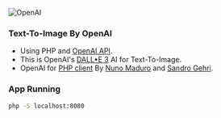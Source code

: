 ![OpenAI](https://freelogopng.com/images/all_img/1681142382OpenAI-png.png)

### Text-To-Image By OpenAI

* Using PHP and [OpenAI API](https://platform.openai.com/docs/api-reference/introduction).
* This is OpenAI's [DALL•E 3](https://openai.com/dall-e-3) AI for Text-To-Image.
* OpenAI for [PHP client](https://github.com/openai-php/client) By [Nuno Maduro](https://github.com/sponsors/nunomaduro) and [Sandro Gehri](https://github.com/sponsors/gehrisandro).

### App Running
```bash
php -S localhost:8080
```
